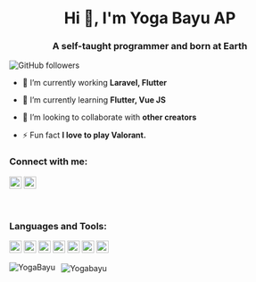 <h1 align="center">Hi 👋, I'm Yoga Bayu AP</h1>
<h3 align="center">A self-taught programmer and born at Earth</h3>

![GitHub followers](https://img.shields.io/github/followers/Yogabayu?logo=GitHub&style=for-the-badge)

- 🌱 I’m currently working  **Laravel, Flutter**

- 🌱 I’m currently learning **Flutter, Vue JS**

- 👯 I’m looking to collaborate with **other creators**

- ⚡ Fun fact **I love to play Valorant.**

### Connect with me:

<a href="https://instagram.com/yogabayu.ap" target="blank"><img src="https://cdn.jsdelivr.net/npm/simple-icons@3.0.1/icons/instagram.svg" alt="Yogabayu" height="22" width="22" /></a>
<a href="https://linkedin.com/in/yoga-bayu-anggana-pratama" target="blank"><img src="https://cdn.jsdelivr.net/npm/simple-icons@3.0.1/icons/linkedin.svg" alt="Yogabayu" height="22" width="22" /></a>
<!-- <a href="https://www.youtube.com/c/ucjm7i4g4z7zgcja_hkhlcvw" target="blank"><img src="https://cdn.jsdelivr.net/npm/simple-icons@3.0.1/icons/youtube.svg" alt="ucjm7i4g4z7zgcja_hkhlcvw" height="22" width="22" /></a> -->


<br />

### Languages and Tools:

<p align="left"><img src="https://www.vectorlogo.zone/logos/dartlang/dartlang-icon.svg" alt="dart" width="22" height="22"/> <img src="https://www.vectorlogo.zone/logos/firebase/firebase-icon.svg" alt="firebase" width="22" height="22"/> <img src="https://www.vectorlogo.zone/logos/flutterio/flutterio-icon.svg" alt="flutter" width="22" height="22"/> <img src="https://www.vectorlogo.zone/logos/laravel/laravel-icon.svg" alt="laravel" width="22" height="22"/> <img src="https://www.vectorlogo.zone/logos/vuejs/vuejs-icon.svg" alt="vuejs" width="22" height="22"/> <img src="https://www.vectorlogo.zone/logos/arduino/arduino-icon.svg" alt="arduino" width="22" height="22"/> <img src="https://codeigniter.com/assets/icons/44521256.png" alt="CodeIgniter" width="22" height="22"/> </p>

<img align="left" src="https://github-readme-stats.vercel.app/api/top-langs/?username=Yogabayu&layout=compact&hide=html" alt="YogaBayu" /> &nbsp; <img align="center" src="https://github-readme-stats.vercel.app/api?username=Yogabayu&show_icons=true" alt="Yogabayu" />


